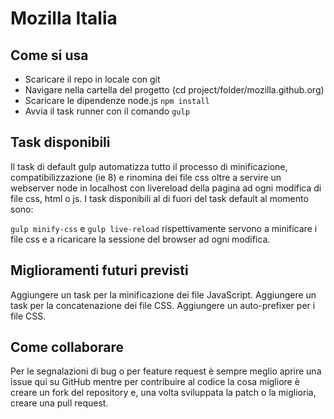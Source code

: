 # Mozilla Italia

## Come si usa

- Scaricare il repo in locale con git
- Navigare nella cartella del progetto (cd project/folder/mozilla.github.org)
- Scaricare le dipendenze node.js `npm install`
- Avvia il task runner con il comando `gulp`

## Task disponibili

Il task di default gulp automatizza tutto il processo di minificazione, compatibilizzazione (ie 8) e rinomina dei file css oltre a servire un webserver node in localhost con livereload della pagina ad ogni modifica di file css, html o js.
I task disponibili al di fuori del task default al momento sono:

`gulp minify-css` e `gulp live-reload` rispettivamente servono a minificare i file css e a ricaricare la sessione del browser ad ogni modifica.

## Miglioramenti futuri previsti

Aggiungere un task per la minificazione dei file JavaScript.
Aggiungere un task per la concatenazione dei file CSS.
Aggiungere un auto-prefixer per i file CSS.

## Come collaborare

Per le segnalazioni di bug o per feature request è sempre meglio aprire una issue qui su GitHub mentre per contribuire al codice la cosa migliore è creare un fork del repository e, una volta sviluppata la patch o la miglioria, creare una pull request.
